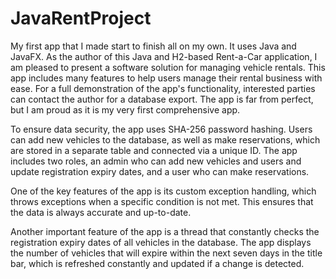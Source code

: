 # JavaRentProject
My first app that I made start to finish all on my own. It uses Java and JavaFX. 
As the author of this Java and H2-based Rent-a-Car application, I am pleased to present a software solution for managing vehicle rentals.
This app includes many features to help users manage their rental business with ease. For a full demonstration of the app's functionality,
interested parties can contact the author for a database export. The app is far from perfect, but I am proud as it is my very first comprehensive app.

To ensure data security, the app uses SHA-256 password hashing. Users can add new vehicles to the database, as well as make reservations,
which are stored in a separate table and connected via a unique ID. The app includes two roles, an admin who can add new vehicles and
users and update registration expiry dates, and a user who can make reservations.

One of the key features of the app is its custom exception handling, which throws exceptions when a specific condition is not met. 
This ensures that the data is always accurate and up-to-date.

Another important feature of the app is a thread that constantly checks the registration expiry dates of all vehicles in the database. 
The app displays the number of vehicles that will expire within the next seven days in the title bar, which is refreshed constantly 
and updated if a change is detected.

